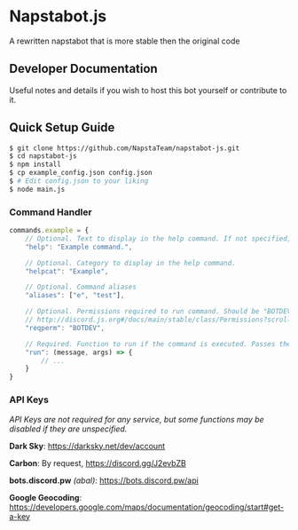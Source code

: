 # Napstabot.js
A rewritten napstabot that is more stable then the original code

## Developer Documentation
Useful notes and details if you wish to host this bot yourself or contribute to it.

## Quick Setup Guide
```sh
$ git clone https://github.com/NapstaTeam/napstabot-js.git
$ cd napstabot-js
$ npm install
$ cp example_config.json config.json
$ # Edit config.json to your liking
$ node main.js
```

### Command Handler
```javascript
commands.example = {
	// Optional. Text to display in the help command. If not specified, the command will be hidden from the help command
	"help": "Example command.",  

	// Optional. Category to display in the help command.
	"helpcat": "Example",           

	// Optional. Command aliases
	"aliases": ["e", "test"],

	// Optional. Permissions required to run command. Should be "BOTDEV" or a permission flag:
	// http://discord.js.org#/docs/main/stable/class/Permissions?scrollTo=s-FLAGS
	"reqperm": "BOTDEV",       

	// Required. Function to run if the command is executed. Passes the message and command arguments as arguments.
	"run": (message, args) => {
		// ...
	}
}
```

### API Keys
*API Keys are not required for any service, but some functions may be disabled if they are unspecified.*

**Dark Sky**: https://darksky.net/dev/account

**Carbon**: By request, https://discord.gg/J2evbZB

**bots.discord.pw** *(abal)*:  https://bots.discord.pw/api

**Google Geocoding**: https://developers.google.com/maps/documentation/geocoding/start#get-a-key
